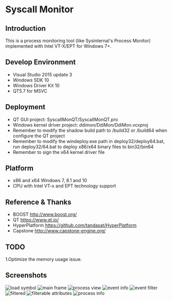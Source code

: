 Syscall Monitor
==============

Introduction
-------------
This is a process monitoring tool (like Sysinternal's Process Monitor) implemented with Intel VT-X/EPT for Windows 7+.

Develop Environment
-------------
- Visual Studio 2015 update 3
- Windows SDK 10
- Windows Driver Kit 10
- QT5.7 for MSVC

Deployment
-------------
- QT GUI project: SyscallMonQT/SyscallMonQT.pro
- Windows kernel driver project: ddimon/DdiMon/DdiMon.vcxproj
- Remember to modify the shadow build path to /build32 or /build64 when configure the QT project
- Remember to modify the windeploy.exe path in deploy32/deploy64.bat, run deploy32/64.bat to deploy x86/x64 binary files to bin32/bin64
- Remember to sign the x64 kernel driver file

Platform
--------------------
- x86 and x64 Windows 7, 8.1 and 10
- CPU with Intel VT-x and EPT technology support

Reference & Thanks
--------------------
- BOOST http://www.boost.org/
- QT https://www.qt.io/
- HyperPlatform https://github.com/tandasat/HyperPlatform
- Capstone http://www.capstone-engine.org/

TODO
--------------------
1.Optimize the memory usage issue.

Screenshots
--------------------
![load symbol](https://github.com/hzqst/Syscall-Monitor/blob/master/snaps/1.png?raw=true)
![main frame](https://github.com/hzqst/Syscall-Monitor/blob/master/snaps/2.png?raw=true)
![process view](https://github.com/hzqst/Syscall-Monitor/blob/master/snaps/3.png?raw=true)
![event info](https://github.com/hzqst/Syscall-Monitor/blob/master/snaps/4.png?raw=true)
![event filter](https://github.com/hzqst/Syscall-Monitor/blob/master/snaps/5.png?raw=true)
![filtered](https://github.com/hzqst/Syscall-Monitor/blob/master/snaps/6.png?raw=true)
![filterable attributes](https://github.com/hzqst/Syscall-Monitor/blob/master/snaps/7.png?raw=true)
![process info](https://github.com/hzqst/Syscall-Monitor/blob/master/snaps/8.png?raw=true)